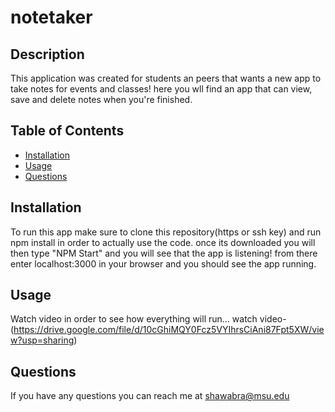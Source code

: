 # notetaker

## Description 
This application was created for students an peers that wants a new app to take notes for events and classes! here you wll find an app that can view, save and delete notes when you're finished.
 
## Table of Contents
* [Installation](#installation)
* [Usage](#usage)
* [Questions](#questions)

## Installation 
To run this app make sure to clone this repository(https or ssh key) and run
npm install in order to actually use the code. once its downloaded you will then type "NPM Start" and you will see that the app is listening! from there enter localhost:3000 in your browser and you should see the app running.

## Usage 
Watch video in order to see how everything will run...
watch video-(https://drive.google.com/file/d/10cGhiMQY0Fcz5VYIhrsCiAni87Fpt5XW/view?usp=sharing)

## Questions
If you have any questions you can reach me at shawabra@msu.edu